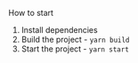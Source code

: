 How to start

1. Install dependencies
2. Build the project - `yarn build`
3. Start the project - `yarn start`

